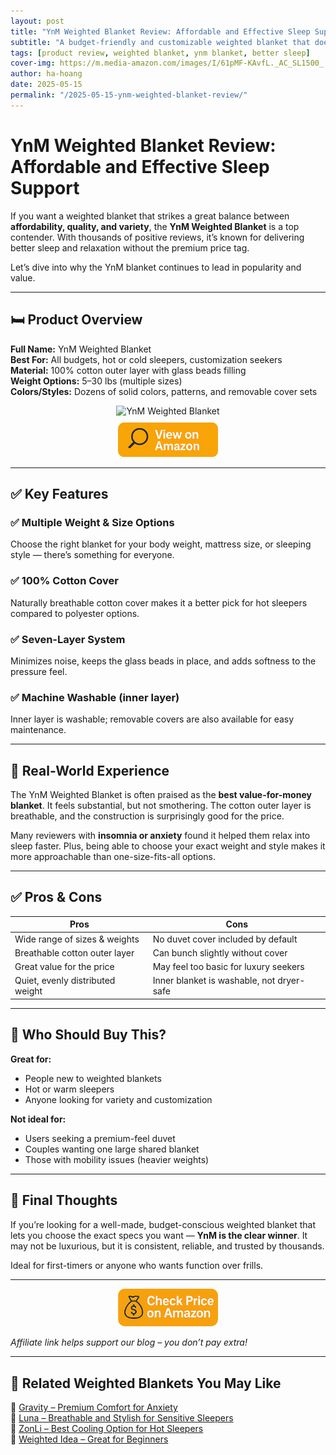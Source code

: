 ```yaml
---
layout: post
title: "YnM Weighted Blanket Review: Affordable and Effective Sleep Support"
subtitle: "A budget-friendly and customizable weighted blanket that doesn't compromise on comfort."
tags: [product review, weighted blanket, ynm blanket, better sleep]
cover-img: https://m.media-amazon.com/images/I/61pMF-KAvfL._AC_SL1500_.jpg
author: ha-hoang
date: 2025-05-15
permalink: "/2025-05-15-ynm-weighted-blanket-review/"
---
```


# YnM Weighted Blanket Review: Affordable and Effective Sleep Support

If you want a weighted blanket that strikes a great balance between **affordability, quality, and variety**, the **YnM Weighted Blanket** is a top contender. With thousands of positive reviews, it’s known for delivering better sleep and relaxation without the premium price tag.

Let’s dive into why the YnM blanket continues to lead in popularity and value.

---

## 🛏️ Product Overview

**Full Name:** YnM Weighted Blanket  
**Best For:** All budgets, hot or cold sleepers, customization seekers  
**Material:** 100% cotton outer layer with glass beads filling  
**Weight Options:** 5–30 lbs (multiple sizes)  
**Colors/Styles:** Dozens of solid colors, patterns, and removable cover sets  

<div style="text-align:center;">
  <img src="https://m.media-amazon.com/images/I/61pMF-KAvfL._AC_SL1500_.jpg" alt="YnM Weighted Blanket" style="width:400px; height:auto;" />
  <br/>
  <a href="https://amzn.to/4kqz611" target="_blank" rel="nofollow sponsored noopener">
    <img src="/assets/img/view.png" alt="View on Amazon" style="width:160px; height:auto; margin-top:10px;" />
  </a>
</div>

---

## ✅ Key Features

### ✅ Multiple Weight & Size Options
Choose the right blanket for your body weight, mattress size, or sleeping style — there’s something for everyone.

### ✅ 100% Cotton Cover
Naturally breathable cotton cover makes it a better pick for hot sleepers compared to polyester options.

### ✅ Seven-Layer System
Minimizes noise, keeps the glass beads in place, and adds softness to the pressure feel.

### ✅ Machine Washable (inner layer)
Inner layer is washable; removable covers are also available for easy maintenance.

---

## 🧪 Real-World Experience

The YnM Weighted Blanket is often praised as the **best value-for-money blanket**. It feels substantial, but not smothering. The cotton outer layer is breathable, and the construction is surprisingly good for the price.

Many reviewers with **insomnia or anxiety** found it helped them relax into sleep faster. Plus, being able to choose your exact weight and style makes it more approachable than one-size-fits-all options.

---

## ✅ Pros & Cons

| Pros | Cons |
|------|------|
| Wide range of sizes & weights | No duvet cover included by default |
| Breathable cotton outer layer | Can bunch slightly without cover |
| Great value for the price | May feel too basic for luxury seekers |
| Quiet, evenly distributed weight | Inner blanket is washable, not dryer-safe |

---

## 👥 Who Should Buy This?

**Great for:**
- People new to weighted blankets
- Hot or warm sleepers
- Anyone looking for variety and customization

**Not ideal for:**
- Users seeking a premium-feel duvet
- Couples wanting one large shared blanket
- Those with mobility issues (heavier weights)

---

## 🤔 Final Thoughts

If you’re looking for a well-made, budget-conscious weighted blanket that lets you choose the exact specs you want — **YnM is the clear winner**. It may not be luxurious, but it is consistent, reliable, and trusted by thousands.

Ideal for first-timers or anyone who wants function over frills.

---

<div style="text-align:center;">
  <a href="https://amzn.to/4kqz611" target="_blank" rel="nofollow sponsored noopener">
    <img src="/assets/img/checkprice.png" alt="Check price on Amazon" style="width:160px; height:auto;" />
  </a>
</div>

*Affiliate link helps support our blog – you don’t pay extra!*

---

## 🧾 Related Weighted Blankets You May Like

<ul style="list-style: none; padding-left: 0;">
  <li>🔗 <a href="/2025-05-15-gravity-weighted-blanket-review/">Gravity – Premium Comfort for Anxiety</a></li>
  <li>🔗 <a href="/2025-05-15-luna-weighted-blanket-review/">Luna – Breathable and Stylish for Sensitive Sleepers</a></li>
  <li>🔗 <a href="/2025-05-15-zonli-weighted-blanket-review/">ZonLi – Best Cooling Option for Hot Sleepers</a></li>
  <li>🔗 <a href="/2025-05-15-weighted-idea-blanket-review/">Weighted Idea – Great for Beginners</a></li>
</ul>
